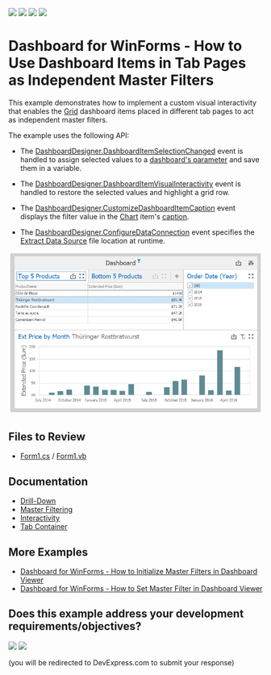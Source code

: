 <!-- default badges list -->
![](https://img.shields.io/endpoint?url=https://codecentral.devexpress.com/api/v1/VersionRange/168115326/24.2.1%2B)
[![](https://img.shields.io/badge/Open_in_DevExpress_Support_Center-FF7200?style=flat-square&logo=DevExpress&logoColor=white)](https://supportcenter.devexpress.com/ticket/details/T830471)
[![](https://img.shields.io/badge/📖_How_to_use_DevExpress_Examples-e9f6fc?style=flat-square)](https://docs.devexpress.com/GeneralInformation/403183)
[![](https://img.shields.io/badge/💬_Leave_Feedback-feecdd?style=flat-square)](#does-this-example-address-your-development-requirementsobjectives)
<!-- default badges end -->

# Dashboard for WinForms - How to Use Dashboard Items in Tab Pages as Independent Master Filters

This example demonstrates how to implement a custom visual interactivity that enables the [Grid](https://docs.devexpress.com/Dashboard/15150) dashboard items placed in different tab pages to act as independent master filters.

The example uses the following API:

* The [DashboardDesigner.DashboardItemSelectionChanged](https://docs.devexpress.com/Dashboard/DevExpress.DashboardWin.DashboardDesigner.DashboardItemSelectionChanged) event is handled to assign selected values to a [dashboard's parameter](https://docs.devexpress.com/Dashboard/16135) and save them in a variable.

* The [DashboardDesigner.DashboardItemVisualInteractivity](https://docs.devexpress.com/Dashboard/DevExpress.DashboardWin.DashboardDesigner.DashboardItemVisualInteractivity) event is handled to restore the selected values and highlight a grid row.

* The [DashboardDesigner.CustomizeDashboardItemCaption](https://docs.devexpress.com/Dashboard/DevExpress.DashboardWin.DashboardDesigner.CustomizeDashboardItemCaption) event displays the filter value in the [Chart](https://docs.devexpress.com/Dashboard/14719) item's [caption](https://docs.devexpress.com/Dashboard/15620).

* The [DashboardDesigner.ConfigureDataConnection](https://docs.devexpress.com/Dashboard/DevExpress.DashboardWin.DashboardDesigner.ConfigureDataConnection) event specifies the [Extract Data Source](https://docs.devexpress.com/Dashboard/115900) file location at runtime.

![screenshot](./images/screenshot.png)

## Files to Review

* [Form1.cs](./CS/CustomInteractivityExample/Form1.cs) / [Form1.vb](./VB/CustomInteractivityExample/Form1.vb)

## Documentation

- [Drill-Down](https://docs.devexpress.com/Dashboard/116913)
- [Master Filtering](https://docs.devexpress.com/Dashboard/116912)
- [Interactivity](https://docs.devexpress.com/Dashboard/116692)
- [Tab Container](https://docs.devexpress.com/Dashboard/400237)

## More Examples 

- [Dashboard for WinForms - How to Initialize Master Filters in Dashboard Viewer](https://github.com/DevExpress-Examples/how-to-apply-default-filtering-to-master-filters-in-dashboardviewer-t329583)
- [Dashboard for WinForms - How to Set Master Filter in Dashboard Viewer](https://github.com/DevExpress-Examples/how-to-apply-master-filtering-in-dashboardviewer-e5097)
<!-- feedback -->
## Does this example address your development requirements/objectives?

[<img src="https://www.devexpress.com/support/examples/i/yes-button.svg"/>](https://www.devexpress.com/support/examples/survey.xml?utm_source=github&utm_campaign=winforms-dashboard-designer-custom-interactivity-in-tab-pages&~~~was_helpful=yes) [<img src="https://www.devexpress.com/support/examples/i/no-button.svg"/>](https://www.devexpress.com/support/examples/survey.xml?utm_source=github&utm_campaign=winforms-dashboard-designer-custom-interactivity-in-tab-pages&~~~was_helpful=no)

(you will be redirected to DevExpress.com to submit your response)
<!-- feedback end -->
